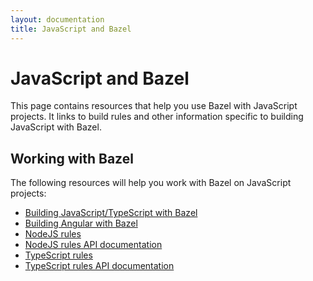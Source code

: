 ```yaml
---
layout: documentation
title: JavaScript and Bazel
---
```


# JavaScript and Bazel

This page contains resources that help you use Bazel with JavaScript projects.
It links to build rules and other information specific to building JavaScript
with Bazel.

## Working with Bazel

The following resources will help you work with Bazel on JavaScript projects:

*  [Building JavaScript/TypeScript with Bazel](build-javascript.html)
*  [Building Angular with Bazel](https://github.com/alexeagle/angular-bazel-example/wiki/Angular-rules)
*  [NodeJS rules](https://github.com/bazelbuild/rules_nodejs/)
*  [NodeJS rules API documentation](https://bazelbuild.github.io/rules_nodejs/)
*  [TypeScript rules](https://github.com/bazelbuild/rules_typescript)
*  [TypeScript rules API documentation](http://tsetse.info/api)
